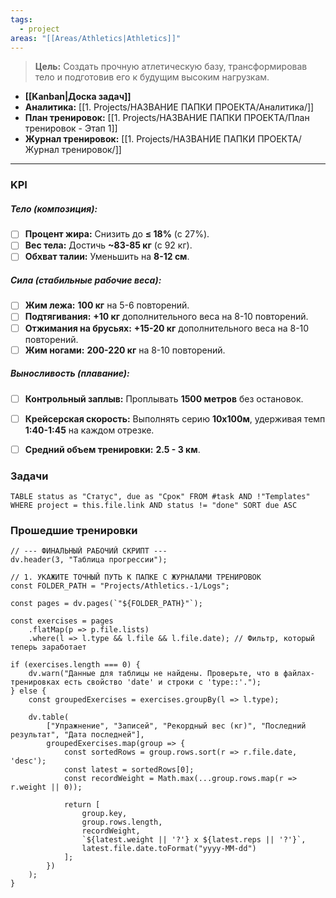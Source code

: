 ```yaml
---
tags:
  - project
areas: "[[Areas/Athletics|Athletics]]"
---
```

> **Цель:** Создать прочную атлетическую базу, трансформировав тело и подготовив его к будущим высоким нагрузкам.

- **[[Kanban|Доска задач]]**
- **Аналитика:** [[1. Projects/НАЗВАНИЕ ПАПКИ ПРОЕКТА/Аналитика/]]
- **План тренировок:** [[1. Projects/НАЗВАНИЕ ПАПКИ ПРОЕКТА/План тренировок - Этап 1]] 
- **Журнал тренировок:** [[1. Projects/НАЗВАНИЕ ПАПКИ ПРОЕКТА/Журнал тренировок/]] 
---

### KPI

##### Тело (композиция):
- [ ] **Процент жира:** Снизить до **≤ 18%** (с 27%).
- [ ] **Вес тела:** Достичь **~83-85 кг** (с 92 кг).
- [ ] **Обхват талии:** Уменьшить на **8-12 см**.

##### Сила (стабильные рабочие веса):
- [ ] **Жим лежа:** **100 кг** на 5-6 повторений.
- [ ] **Подтягивания:** **+10 кг** дополнительного веса на 8-10 повторений.
- [ ] **Отжимания на брусьях:** **+15-20 кг** дополнительного веса на 8-10 повторений.
- [ ] **Жим ногами:** **200-220 кг** на 8-10 повторений.

##### Выносливость (плавание):
- [ ] **Контрольный заплыв:** Проплывать **1500 метров** без остановок.
- [ ] **Крейсерская скорость:** Выполнять серию **10х100м**, удерживая темп **1:40-1:45** на каждом отрезке.
- [ ] **Средний объем тренировки:** **2.5 - 3 км**.


### Задачи

```dataview
TABLE status as "Статус", due as "Срок" FROM #task AND !"Templates" WHERE project = this.file.link AND status != "done" SORT due ASC
```


### Прошедшие тренировки


```dataviewjs
// --- ФИНАЛЬНЫЙ РАБОЧИЙ СКРИПТ ---
dv.header(3, "Таблица прогрессии");

// 1. УКАЖИТЕ ТОЧНЫЙ ПУТЬ К ПАПКЕ С ЖУРНАЛАМИ ТРЕНИРОВОК
const FOLDER_PATH = "Projects/Athletics.-1/Logs";

const pages = dv.pages(`"${FOLDER_PATH}"`);

const exercises = pages
    .flatMap(p => p.file.lists)
    .where(l => l.type && l.file && l.file.date); // Фильтр, который теперь заработает

if (exercises.length === 0) {
    dv.warn("Данные для таблицы не найдены. Проверьте, что в файлах-тренировках есть свойство 'date' и строки с 'type::'.");
} else {
    const groupedExercises = exercises.groupBy(l => l.type);

    dv.table(
        ["Упражнение", "Записей", "Рекордный вес (кг)", "Последний результат", "Дата последней"],
        groupedExercises.map(group => {
            const sortedRows = group.rows.sort(r => r.file.date, 'desc');
            const latest = sortedRows[0];
            const recordWeight = Math.max(...group.rows.map(r => r.weight || 0));

            return [
                group.key,
                group.rows.length,
                recordWeight,
                `${latest.weight || '?'} x ${latest.reps || '?'}`,
                latest.file.date.toFormat("yyyy-MM-dd")
            ];
        })
    );
}
```
